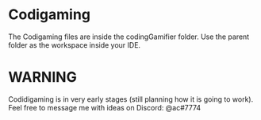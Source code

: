 # Codigaming

The Codigaming files are inside the codingGamifier folder. Use the parent folder as the workspace inside your IDE.
# WARNING

Codidigaming is in very early stages (still planning how it is going to work). Feel free to message me with ideas on Discord:
@ac#7774
